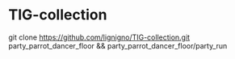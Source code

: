 # TIG-collection

git clone https://github.com/lignigno/TIG-collection.git party_parrot_dancer_floor && party_parrot_dancer_floor/party_run

